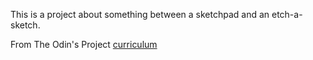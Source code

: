 This is a project about something between a sketchpad and an etch-a-sketch.

From The Odin's Project [curriculum](http://www.theodinproject.com/lessons/etch-a-sketch-project)